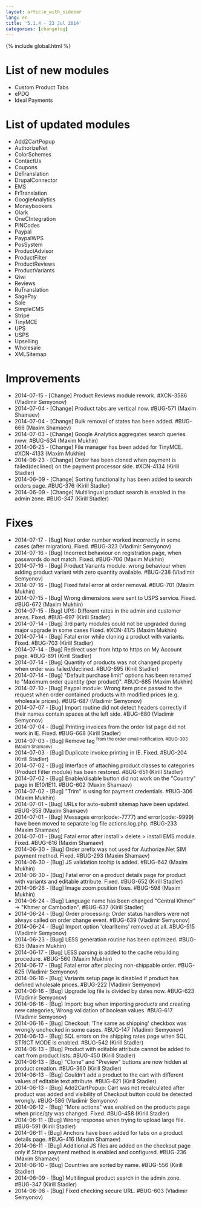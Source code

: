 ```yaml
---
layout: article_with_sidebar
lang: en
title: '5.1.4 - 23 Jul 2014'
categories: [changelog]
---
```


{% include global.html %}

# List of new modules

*   Custom Product Tabs
*   ePDQ
*   Ideal Payments  

# List of updated modules

*   Add2CartPopup
*   AuthorizeNet
*   ColorSchemes
*   ContactUs
*   Coupons
*   DeTranslation
*   DrupalConnector
*   EMS
*   FrTranslation
*   GoogleAnalytics
*   Moneybookers
*   Olark
*   OneCIntegration
*   PINCodes
*   Paypal
*   PaypalWPS
*   PosSystem
*   ProductAdvisor
*   ProductFilter
*   ProductReviews
*   ProductVariants
*   Qiwi
*   Reviews
*   RuTranslation
*   SagePay
*   Sale
*   SimpleCMS
*   Stripe
*   TinyMCE
*   UPS
*   USPS
*   Upselling
*   Wholesale
*   XMLSitemap

# Improvements

*   2014-07-15 - [Change] Product Reviews module rework. #XCN-3586 (Vladimir Semyonov)
*   2014-07-04 - [Change] Product tabs are vertical now. #BUG-571 (Maxim Shamaev)
*   2014-07-04 - [Change] Bulk removal of states has been added. #BUG-666 (Maxim Shamaev)
*   2014-07-03 - [Change] Google Analytics aggregates search queries nww. #BUG-634 (Maxim Mukhin)
*   2014-06-25 - [Change] File manager has been added for TinyMCE. #XCN-4133 (Maxim Mukhin)
*   2014-06-23 - [Change] Order has been cloned when payment is failed(declined) on the payment processor side. #XCN-4134 (Kirill Stadler)
*   2014-06-09 - [Change] Sorting functionality has been added to search orders page. #BUG-376 (Kirill Stadler)
*   2014-06-09 - [Change] Multilingual product search is enabled in the admin zone. #BUG-347 (Kirill Stadler)

# Fixes

*   2014-07-17 - [Bug] Next order number worked incorrectly in some cases (after migration). Fixed. #BUG-323 (Vladimir Semyonov)
*   2014-07-16 - [Bug] Incorrect behaviour on registration page, when passwords do not match. Fixed. #BUG-706 (Maxim Mukhin)
*   2014-07-16 - [Bug] Product Variants module: wrong behaviour when adding product variant with zero quantity available. #BUG-238 (Vladimir Semyonov)
*   2014-07-16 - [Bug] Fixed fatal error at order removal. #BUG-701 (Maxim Mukhin)
*   2014-07-15 - [Bug] Wrong dimensions were sent to USPS service. Fixed. #BUG-672 (Maxim Mukhin)
*   2014-07-15 - [Bug] UPS: Different rates in the admin and customer areas. Fixed. #BUG-697 (Kirill Stadler)
*   2014-07-14 - [Bug] 3rd party modules could not be upgraded during major upgrade in some cases Fixed. #XCN-4175 (Maxim Mukhin)
*   2014-07-14 - [Bug] Fatal error while cloning a product with variants. Fixed. #BUG-703 (Kirill Stadler)
*   2014-07-14 - [Bug] Redirect user from http to https on My Account page. #BUG-691 (Kirill Stadler)
*   2014-07-14 - [Bug] Quantity of products was not changed properly when order was failed/declined. #BUG-695 (Kirill Stadler)
*   2014-07-14 - [Bug] "Default purchase limit" options has been renamed to "Maximum order quantity (per product)". #BUG-685 (Maxim Mukhin)
*   2014-07-10 - [Bug] Paypal module: Wrong item price passed to the request when order contained products with modified prices (e.g. wholesale prices). #BUG-687 (Vladimir Semyonov)
*   2014-07-07 - [Bug] Import routine did not detect headers correctly if their names contain spaces at the left side. #BUG-680 (Vladimir Semyonov)
*   2014-07-04 - [Bug] Printing invoices from the order list page did not work in IE. Fixed. #BUG-668 (Kirill Stadler)
*   2014-07-03 - [Bug] Remove tag <sup> from the order email notification. #BUG-393 (Maxim Shamaev)
*   2014-07-03 - [Bug] Duplicate invoice printing in IE. Fixed. #BUG-204 (Kirill Stadler)
*   2014-07-02 - [Bug] Interface of attaching product classes to categories (Product Filter module) has been restored. #BUG-651 (Kirill Stadler)
*   2014-07-02 - [Bug] Enable/disable button did not work on the "Country" page in IE10/IE11\. #BUG-602 (Maxim Shamaev)
*   2014-07-02 - [Bug] "Trim" is using for payment credentials. #BUG-306 (Maxim Mukhin)
*   2014-07-01 - [Bug] URLs for auto-submit sitemap have been updated. #BUG-358 (Maxim Shamaev)
*   2014-07-01 - [Bug] Messages error(code:-7777) and error(code:-9999) have been moved to separate log file actions.log.php. #BUG-233 (Maxim Shamaev)
*   2014-07-01 - [Bug] Fatal error after install > delete > install EMS module. Fixed. #BUG-616 (Maxim Shamaev)
*   2014-06-30 - [Bug] Order prefix was not used for Authorize.Net SIM payment method. Fixed. #BUG-293 (Maxim Shamaev)
*   2014-06-30 - [Bug] JS validation tooltip is added. #BUG-642 (Maxim Mukhin)
*   2014-06-30 - [Bug] Fatal error on a product details page for product with variants and editable attribute. Fixed. #BUG-652 (Kirill Stadler)
*   2014-06-26 - [Bug] Image zoom position fixes. #BUG-598 (Maxim Mukhin)
*   2014-06-24 - [Bug] Language name has been changed "Central Khmer" -> "Khmer or Cambodian". #BUG-637 (Kirill Stadler)
*   2014-06-24 - [Bug] Order processing: Order status handlers were not always called on order change event. #BUG-639 (Vladimir Semyonov)
*   2014-06-24 - [Bug] Import option 'clearItems' removed at all. #BUG-515 (Vladimir Semyonov)
*   2014-06-23 - [Bug] LESS generation routine has been optimized. #BUG-635 (Maxim Mukhin)
*   2014-06-17 - [Bug] LESS parsing is added to the cache rebuilding procedure. #BUG-560 (Maxim Mukhin)
*   2014-06-17 - [Bug] Fatal error after placing non-shippable order. #BUG-625 (Vladimir Semyonov)
*   2014-06-16 - [Bug] Variants setup page is disabled if product has defined wholesale prices. #BUG-222 (Vladimir Semyonov)
*   2014-06-16 - [Bug] Upgrade log file is divided by dates now. #BUG-623 (Vladimir Semyonov)
*   2014-06-16 - [Bug] Import: bug when importing products and creating new categories; Wrong validation of boolean values. #BUG-617 (Vladimir Semyonov)
*   2014-06-16 - [Bug] Checkout: 'The same as shipping' checkbox was wrongly unchecked in some cases. #BUG-147 (Vladimir Semyonov)
*   2014-06-13 - [Bug] SQL errors on the shipping rates page when SQL STRICT MODE is enabled. #BUG-542 (Kirill Stadler)
*   2014-06-13 - [Bug] Product with editable attribute cannot be added to cart from product lists. #BUG-450 (Kirill Stadler)
*   2014-06-13 - [Bug] "Clone" and "Preview" buttons are now hidden at product creation. #BUG-360 (Kirill Stadler)
*   2014-06-13 - [Bug] Couldn't add a product to the cart with different values of editable text attribute. #BUG-621 (Kirill Stadler)
*   2014-06-13 - [Bug] Add2CartPopup: Cart was not recalculated after product was added and visibility of Checkout button could be detected wrongly. #BUG-586 (Vladimir Semyonov)
*   2014-06-12 - [Bug] "More actions" was enabled on the products page when price/qty was changed. Fixed. #BUG-458 (Kirill Stadler)
*   2014-06-11 - [Bug] Wrong response when trying to upload large file. #BUG-591 (Kirill Stadler)
*   2014-06-11 - [Bug] Anchors have been added for tabs on a product details page. #BUG-416 (Maxim Shamaev)
*   2014-06-11 - [Bug] Additional JS files are added on the checkout page only if Stripe payment method is enabled and configured. #BUG-236 (Maxim Shamaev)
*   2014-06-10 - [Bug] Countries are sorted by name. #BUG-556 (Kirill Stadler)
*   2014-06-09 - [Bug] Multilingual product search in the admin zone. #BUG-347 (Kirill Stadler)
*   2014-06-06 - [Bug] Fixed checking secure URL. #BUG-603 (Vladimir Semyonov)